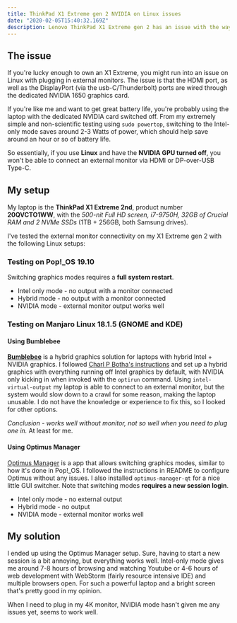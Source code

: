 ```yaml
---
title: ThinkPad X1 Extreme gen 2 NVIDIA on Linux issues
date: "2020-02-05T15:40:32.169Z"
description: Lenovo ThinkPad X1 Extreme gen 2 has an issue with the way the external monitors on Linux. Here's my solution\workaround.
---
```


## The issue

If you're lucky enough to own an X1 Extreme, you might run into an issue on Linux with plugging in external monitors. The issue is that the HDMI port, as well as the DisplayPort (via the usb-C/Thunderbolt) ports are wired through the dedicated NVIDIA 1650 graphics card.

If you're like me and want to get great battery life, you're probably using the laptop with the dedicated NVIDIA card switched off. From my extremely simple and non-scientific testing using `sudo powertop`, switching to the Intel-only mode saves around 2-3 Watts of power, which should help save around an hour or so of battery life.

So essentially, if you use **Linux** and have the **NVIDIA GPU turned off**, you won't be able to connect an external monitor via HDMI or DP-over-USB Type-C.

## My setup

My laptop is the **ThinkPad X1 Extreme 2nd**, product number **20QVCTO1WW**, with the _500-nit Full HD screen, i7-9750H, 32GB of Crucial RAM and 2 NVMe SSDs_ (1TB + 256GB, both Samsung drives).

I've tested the external monitor connectivity on my X1 Extreme gen 2 with the following Linux setups:

### Testing on Pop!\_OS 19.10

Switching graphics modes requires a **full system restart**.

- Intel only mode - no output with a monitor connected
- Hybrid mode - no output with a monitor connected
- NVIDIA mode - external monitor output works well

### Testing on Manjaro Linux 18.1.5 (GNOME and KDE)

#### Using Bumblebee

[**Bumblebee**](https://wiki.archlinux.org/index.php/Bumblebee) is a hybrid graphics solution for laptops with hybrid Intel + NVIDIA graphics. I followed [Charl P Botha's instructions](https://vxlabs.com/2019/07/28/manjaro-bumblebee-thinkpad-x1-extreme-2019/) and set up a hybrid graphics with everything running off Intel graphics by default, with NVIDIA only kicking in when invoked with the `optirun` command. Using `intel-virtual-output` my laptop is able to connect to an external monitor, but the system would slow down to a crawl for some reason, making the laptop unusable. I do not have the knowledge or experience to fix this, so I looked for other options.

_Conclusion - works well without monitor, not so well when you need to plug one in._ At least for me.

#### Using Optimus Manager

[Optimus Manager](https://github.com/Askannz/optimus-manager) is a app that allows switching graphics modes, similar to how it's done in Pop!\_OS. I followed the instructions in README to configure Optimus without any issues. I also installed `optimus-manager-qt` for a nice little GUI switcher. Note that switching modes **requires a new session login**.

- Intel only mode - no external output
- Hybrid mode - no output
- NVIDIA mode - external monitor works well

## My solution

I ended up using the Optimus Manager setup. Sure, having to start a new session is a bit annoying, but everything works well. Intel-only mode gives me around 7-8 hours of browsing and watching Youtube or 4-6 hours of web development with WebStorm (fairly resource intensive IDE) and multiple browsers open. For such a powerful laptop and a bright screen that's pretty good in my opinion.

When I need to plug in my 4K monitor, NVIDIA mode hasn't given me any issues yet, seems to work well.
